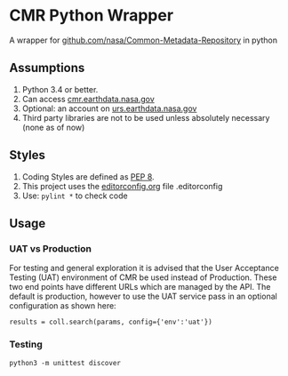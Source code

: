 # CMR Python Wrapper

A wrapper for [github.com/nasa/Common-Metadata-Repository][git_cmr] in python

## Assumptions

1. Python 3.4 or better.
2. Can access [cmr.earthdata.nasa.gov][cmr]
3. Optional: an account on [urs.earthdata.nasa.gov][edl]
4. Third party libraries are not to be used unless absolutely necessary (none as of now)

## Styles

1. Coding Styles are defined as [PEP 8][pep8].
2. This project uses the [editorconfig.org][econfig] file .editorconfig 
3. Use: `pylint *` to check code

## Usage

### UAT vs Production

For testing and general exploration it is advised that the User Acceptance Testing (UAT) environment of CMR be used instead of Production. These two end points have different URLs which are managed by the API. The default is production, however to use the UAT service pass in an optional configuration as shown here:

    results = coll.search(params, config={'env':'uat'})

### Testing
`python3 -m unittest discover`

[pep8]: https://www.python.org/dev/peps/pep-0008/ "Python coding standard"
[cmr]: https://cmr.earthdata.nasa.gov/ "CMR API"
[git_cmr]: https://github.com/nasa/Common-Metadata-Repository/ "CMR GitHub Repository"
[edl]: https://urs.earthdata.nasa.gov/ "Earth Data Login"
[econfig]: https://editorconfig.org/ "Editor Config Definition"
